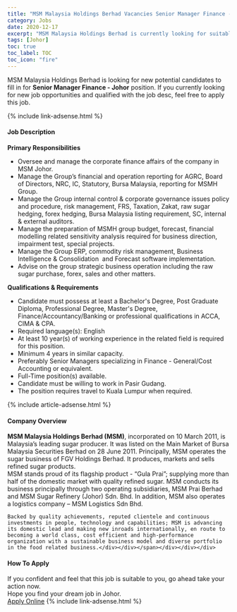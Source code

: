 ```yaml
---
title: "MSM Malaysia Holdings Berhad Vacancies Senior Manager Finance - Johor" 
category: Jobs 
date: 2020-12-17 
excerpt: "MSM Malaysia Holdings Berhad is currently looking for suitable person to fill in the Senior Manager Finance - Johor which positioned at Johor" 
tags: [Johor] 
toc: true 
toc_label: TOC 
toc_icon: "fire" 
--- 
```


<p>MSM Malaysia Holdings Berhad is looking for new potential candidates to fill in for <b>Senior Manager Finance - Johor</b> position. If you currently looking for new job opportunities and qualified with the job desc, feel free to apply this job.
</p>{% include link-adsense.html %} 
<div><div><div><h4>Job Description</h4></div></div><div><div><span><div><div><strong>Primary Responsibilities</strong></div><ul><li>Oversee and manage the corporate finance affairs of the company in MSM Johor.</li><li>Manage the Group&#8217;s financial and operation reporting for AGRC, Board of Directors, NRC, IC, Statutory, Bursa Malaysia, reporting for MSMH Group.</li><li>Manage the Group internal control &amp; corporate governance issues policy and procedure, risk management, FRS, Taxation, Zakat, raw sugar hedging, forex hedging, Bursa Malaysia listing requirement, SC, internal &amp; external auditors.</li><li>Manage the preparation of MSMH group budget, forecast, financial modelling related sensitivity analysis required for business direction, impairment test, special projects.</li><li>Manage the Group ERP, commodity risk management, Business Intelligence &amp; Consolidation&#160; and Forecast software implementation.</li><li>Advise on the group strategic business operation including the raw sugar purchase, forex, sales and other matters.</li></ul><div><strong>Qualifications &amp; Requirements</strong></div><ul><li>Candidate must possess at least a Bachelor's Degree, Post Graduate Diploma, Professional Degree, Master's Degree, Finance/Accountancy/Banking or professional qualifications in ACCA, CIMA &amp; CPA.</li><li>Required language(s): English</li><li>At least 10 year(s) of working experience in the related field is required for this position.</li><li>Minimum 4 years in similar capacity.</li><li>Preferably Senior Managers specializing in Finance - General/Cost Accounting or equivalent.</li><li>Full-Time position(s) available.</li><li>Candidate must be willing to work in Pasir Gudang.</li><li>The position requires travel to Kuala Lumpur when required.</li></ul></div></span></div></div></div> 
{% include article-adsense.html %} 
<div><div><div><h4>Company Overview</h4></div></div><div><div><span><div><div>
<div>
<strong>MSM Malaysia Holdings Berhad (MSM)</strong>, incorporated on 10 March 2011, is Malaysia&#8217;s leading sugar producer. It was listed on the Main Market of Bursa Malaysia Securities Berhad on 28 June 2011. Principally, MSM operates the sugar business of FGV Holdings Berhad. It produces, markets and sells refined sugar products.</div>
<div>
		MSM stands proud of its flagship product - &#8220;Gula Prai&#8221;; supplying more than half of the domestic market with quality refined sugar. MSM conducts its business principally through two operating subsidiaries, MSM Prai Berhad and MSM Sugar Refinery (Johor) Sdn. Bhd. In addition, MSM also operates a logistics company &#8211; MSM Logistics Sdn Bhd.</div>
	
	Backed by quality achievements, reputed clientele and continuous investments in people, technology and capabilities; MSM is advancing its domestic lead and making new inroads internationally, en route to becoming a world class, cost efficient and high-performance organization with a sustainable business model and diverse portfolio in the food related business.</div></div></span></div></div></div> 
#### How To Apply 
If you confident and feel that this job is suitable to you, go ahead take your action now. <br/> 
Hope you find your dream job in Johor. <br/> 
<a href="https://www.jobstreet.com.my/en/job/senior-manager-finance-johor-4445718?jobId=jobstreet-my-job-4445718&sectionRank=29&token=0~f434ad69-6ea4-4b07-996b-43eb213c6ae8&fr=SRP%20View%20In%20New%20Ta" class="btn btn--info" target="_blank" rel="nofollow noopenner">Apply Online</a> 
{% include link-adsense.html %} 